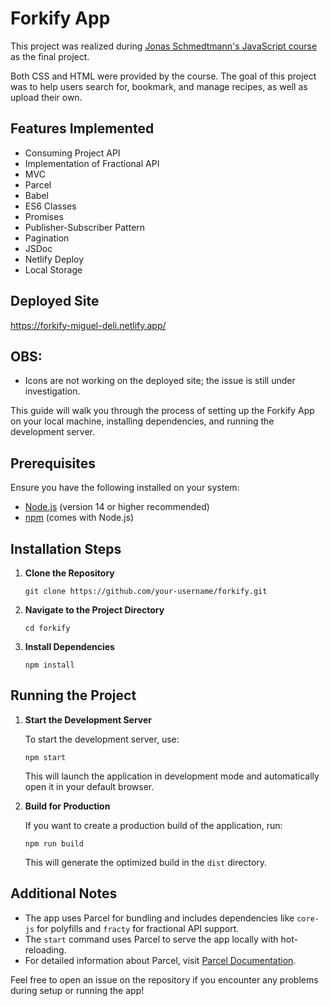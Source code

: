 <h1>Forkify App</h1>

<p>
  This project was realized during 
  <a href="https://www.udemy.com/course/the-complete-javascript-course/" target="_blank">
    Jonas Schmedtmann's JavaScript course
  </a> 
  as the final project.
</p>

<p>
  Both CSS and HTML were provided by the course. The goal of this project was to help users search for, bookmark, and manage recipes, 
  as well as upload their own.
</p>

<h2>Features Implemented</h2>

<ul>
  <li>Consuming Project API</li>
  <li>Implementation of Fractional API</li>
  <li>MVC</li>
  <li>Parcel</li>
  <li>Babel</li>
  <li>ES6 Classes</li>
  <li>Promises</li>
  <li>Publisher-Subscriber Pattern</li>
  <li>Pagination</li>
  <li>JSDoc</li>
  <li>Netlify Deploy</li>
  <li>Local Storage</li>
</ul>

<h2>Deployed Site</h2>
<p><a href="https://forkify-miguel-deli.netlify.app/" target="_blank">https://forkify-miguel-deli.netlify.app/</a></p>

<h2>OBS:</h2>
<ul>
  <li>Icons are not working on the deployed site; the issue is still under investigation.</li>
</ul>

  <p>
    This guide will walk you through the process of setting up the Forkify App on your local machine, installing dependencies, 
    and running the development server.
  </p>
  
  <h2>Prerequisites</h2>
  <p>Ensure you have the following installed on your system:</p>
  <ul>
    <li><a href="https://nodejs.org/" target="_blank">Node.js</a> (version 14 or higher recommended)</li>
    <li><a href="https://www.npmjs.com/" target="_blank">npm</a> (comes with Node.js)</li>
  </ul>
  
  <h2>Installation Steps</h2>
  <ol>
    <li>
      <strong>Clone the Repository</strong>  
      <pre><code>git clone https://github.com/your-username/forkify.git</code></pre>
    </li>
    <li>
      <strong>Navigate to the Project Directory</strong>  
      <pre><code>cd forkify</code></pre>
    </li>
    <li>
      <strong>Install Dependencies</strong>  
      <pre><code>npm install</code></pre>
    </li>
  </ol>
  
  <h2>Running the Project</h2>
  <ol>
    <li>
      <strong>Start the Development Server</strong>  
      <p>To start the development server, use:</p>
      <pre><code>npm start</code></pre>
      <p>This will launch the application in development mode and automatically open it in your default browser.</p>
    </li>
    <li>
      <strong>Build for Production</strong>  
      <p>If you want to create a production build of the application, run:</p>
      <pre><code>npm run build</code></pre>
      <p>This will generate the optimized build in the <code>dist</code> directory.</p>
    </li>
  </ol>
  
  <h2>Additional Notes</h2>
  <ul>
    <li>The app uses Parcel for bundling and includes dependencies like <code>core-js</code> for polyfills and <code>fracty</code> for fractional API support.</li>
    <li>The <code>start</code> command uses Parcel to serve the app locally with hot-reloading.</li>
    <li>For detailed information about Parcel, visit <a href="https://parceljs.org/" target="_blank">Parcel Documentation</a>.</li>
  </ul>
  
  <p>
    Feel free to open an issue on the repository if you encounter any problems during setup or running the app!
  </p>
